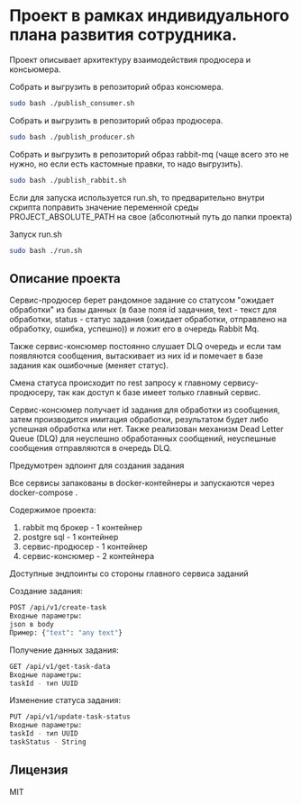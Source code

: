 # Проект в рамках индивидуального плана развития сотрудника.

Проект описывает архитектуру взаимодействия продюсера и консьюмера.

Собрать и выгрузить в репозиторий образ консюмера.
```sh
sudo bash ./publish_consumer.sh
```

Собрать и выгрузить в репозиторий образ продюсера.
```sh
sudo bash ./publish_producer.sh
```
Собрать и выгрузить в репозиторий образ rabbit-mq (чаще всего это не нужно, но если есть кастомные правки, то надо выгрузить).
```sh
sudo bash ./publish_rabbit.sh
```
Если для запуска используется run.sh, то предварительно внутри скрипта поправить значение переменной среды PROJECT_ABSOLUTE_PATH на свое (абсолютный путь до папки проекта)

Запуск run.sh
```sh
sudo bash ./run.sh
```
## Описание проекта

Сервис-продюсер берет рандомное задание со статусом "ожидает обработки" из базы данных (в базе поля id задачния, text - текст для обработки, status - статус задания (ожидает обработки, отправлено на обработку, ошибка, успешно)) и ложит его в очередь Rabbit Mq.

Также сервис-консюмер постоянно слушает DLQ очередь и если там появляются сообщения, вытаскивает из них id и помечает в базе задания как ошибочные (меняет статус).

Смена статуса происходит по rest запросу к главному сервису-продюсеру, так как доступ к базе имеет только главный сервис.

Сервис-консюмер получает id задания для обработки из сообщения, затем производится имитация обработки, результатом будет либо успешная обработка или нет. Также реализован механизм Dead Letter Queue (DLQ) для неуспешно обработанных сообщений, неуспешные сообщения отправляются в очередь DLQ.

Предумотрен эдпоинт для создания задания

Все сервисы запакованы в docker-контейнеры и запускаются через docker-compose .

Содержимое проекта:
1) rabbit mq брокер - 1 контейнер
2) postgre sql - 1 контейнер
3) сервис-продюсер - 1 контейнер
4) сервис-консюмер - 2 контейнера

Доступные эндпоинты со стороны главного сервиса заданий

Создание задания:
```sh
POST /api/v1/create-task
Входные параметры:
json в body
Пример: {"text": "any text"}
```

Получение данных задания:
```sh
GET /api/v1/get-task-data
Входные параметры:
taskId - тип UUID
```

Изменение статуса задания:
```sh
PUT /api/v1/update-task-status
Входные параметры:
taskId - тип UUID
taskStatus - String
```
## Лицензия

MIT